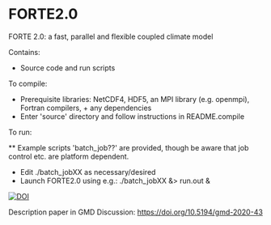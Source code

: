# FORTE2.0

FORTE 2.0: a fast, parallel and flexible coupled climate model

Contains:
 - Source code and run scripts 

To compile:
 - Prerequisite libraries: NetCDF4, HDF5, an MPI library (e.g. openmpi), Fortran compilers, + any dependencies
 - Enter 'source' directory and follow instructions in README.compile

To run:

** Example scripts 'batch_job??' are provided, though be aware that job control etc. are platform dependent. 

 - Edit ./batch_jobXX as necessary/desired
 - Launch FORTE2.0 using e.g.:     ./batch_jobXX &> run.out &


[![DOI](https://zenodo.org/badge/237035818.svg)](https://zenodo.org/badge/latestdoi/237035818)


Description paper in GMD Discussion: https://doi.org/10.5194/gmd-2020-43
